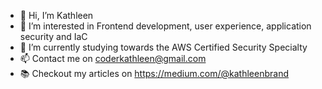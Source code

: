 - 👋 Hi, I’m Kathleen
- 👀 I’m interested in Frontend development, user experience, application security and IaC
- 🌱 I’m currently studying towards the AWS Certified Security Specialty
- 📫 Contact me on coderkathleen@gmail.com
- 📚 Checkout my articles on https://medium.com/@kathleenbrand

<!---
katsa9/katsa9 is a ✨ special ✨ repository because its `README.md` (this file) appears on your GitHub profile.
You can click the Preview link to take a look at your changes.
--->
